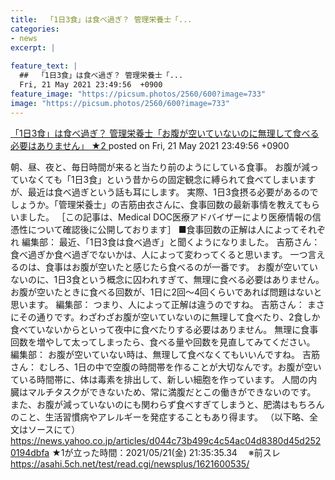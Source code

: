 ```yaml
---
title:  「1日3食」は食べ過ぎ？ 管理栄養士「...
categories:
- news
excerpt: |
  
feature_text: |
  ##  「1日3食」は食べ過ぎ？ 管理栄養士「...
  Fri, 21 May 2021 23:49:56  +0900
feature_image: "https://picsum.photos/2560/600?image=733"
image: "https://picsum.photos/2560/600?image=733"
---
```


[ 「1日3食」は食べ過ぎ？ 管理栄養士「お腹が空いていないのに無理して食べる必要はありません」 ★2  ](https://asahi.5ch.net/test/read.cgi/newsplus/1621608596/)
posted on Fri, 21 May 2021 23:49:56  +0900

<!--more-->

朝、昼、夜と、毎日時間が来ると当たり前のようにしている食事。 お腹が減っていなくても「1日3食」という昔からの固定観念に縛られて食べてしまいますが、最近は食べ過ぎという話も耳にします。 実際、1日3食摂る必要があるのでしょうか。「管理栄養士」の吉筋由衣さんに、食事回数の最新事情を教えてもらいました。 ［この記事は、Medical DOC医療アドバイザーにより医療情報の信憑性について確認後に公開しております］ ■食事回数の正解は人によってそれぞれ 編集部： 最近、「1日3食は食べ過ぎ」と聞くようになりました。 吉筋さん： 食べ過ぎか食べ過ぎでないかは、人によって変わってくると思います。 一つ言えるのは、食事はお腹が空いたと感じたら食べるのが一番です。 お腹が空いていないのに、1日3食という概念に囚われすぎて、無理に食べる必要はありません。 お腹が空いたときに食べる回数が、1日に2回〜4回くらいであれば問題はないと思います。 編集部： つまり、人によって正解は違うのですね。 吉筋さん： まさにその通りです。わざわざお腹が空いていないのに無理して食べたり、2食しか食べていないからといって夜中に食べたりする必要はありません。 無理に食事回数を増やして太ってしまったら、食べる量や回数を見直してみてください。 編集部： お腹が空いていない時は、無理して食べなくてもいいんですね。 吉筋さん： むしろ、1日の中で空腹の時間帯を作ることが大切なんです。お腹が空いている時間帯に、体は毒素を排出して、新しい細胞を作っています。 人間の内臓はマルチタスクができないため、常に満腹だとこの働きができないのです。 また、お腹が減っていないのにも関わらず食べすぎてしまうと、肥満はもちろんのこと、生活習慣病やアレルギーを発症することもあり得ます。 （以下略、全文はソースにて） https://news.yahoo.co.jp/articles/d044c73b499c4c54ac04d8380d45d2520194dbfa ★1が立った時間：2021/05/21(金) 21:35:35.34　 ※前スレ https://asahi.5ch.net/test/read.cgi/newsplus/1621600535/
